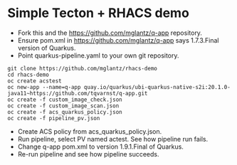 # Simple Tecton + RHACS demo

* Fork this and the https://github.com/mglantz/q-app repository.
* Ensure pom.xml in https://github.com/mglantz/q-app says 1.7.3.Final version of Quarkus.
* Point quarkus-pipeline.yaml to your own git repository.
```
git clone https://github.com/mglantz/rhacs-demo
cd rhacs-demo
oc create acstest
oc new-app --name=q-app quay.io/quarkus/ubi-quarkus-native-s2i:20.1.0-java11~https://github.com/tqvarnst/q-app.git
oc create -f custom_image_check.json
oc create -f custom_image_scan.json
oc create -f acs_quarkus_policy.json
oc create -f pipeline_pv.json
```
* Create ACS policy from acs_quarkus_policy.json.
* Run pipeline, select PV named actest. See how pipeline run fails.
* Change q-app pom.xml to version 1.9.1.Final of Quarkus.
* Re-run pipeline and see how pipeline succeeds.
